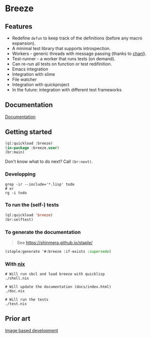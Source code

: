 # Breeze

## Features

* Redefine `defun` to keep track of the definitions (before any macro expansion).
* A minimal test library that supports introspection.
* Workers - generic threads with message passing (thanks to [chanl](https://github.com/zkat/chanl)).
* Test-runner - a worker that runs tests (on demand).
* Can re-run all tests on function or test redifinition.
* Emacs integration
* Integration with slime
* File watcher
* Integration with quickproject
* In the future: integration with different test frameworks

## Documentation

[Documentation](https://htmlpreview.github.io/?https://github.com/fstamour/breeze/blob/master/docs/index.html)

## Getting started

```lisp
(ql:quickload :breeze)
(in-package :breeze.user)
(br:main)
```

Don't know what to do next? Call `(br:next)`.

### Developping

```shell
grep -ir --include='*.lisp' todo
# or
rg -i todo
```

### To run the (self-) tests

```lisp
(ql:quickload 'breeze)
(br:selftest)
```

### To generate the documentation

> See https://shinmera.github.io/staple/

```lisp
(staple:generate '#:breeze :if-exists :supersede)
```

### With [nix](https://nixos.org/)

```shell
# Will run sbcl and load breeze with quicklisp
./shell.nix
```

```shell
# Will update the documentation (docs/index.html)
./doc.nix
```

```shell
# Will run the tests
./test.nix
```

## Prior art

[Image based development](https://www.informatimago.com/develop/lisp/com/informatimago/small-cl-pgms/ibcl/index.html)
